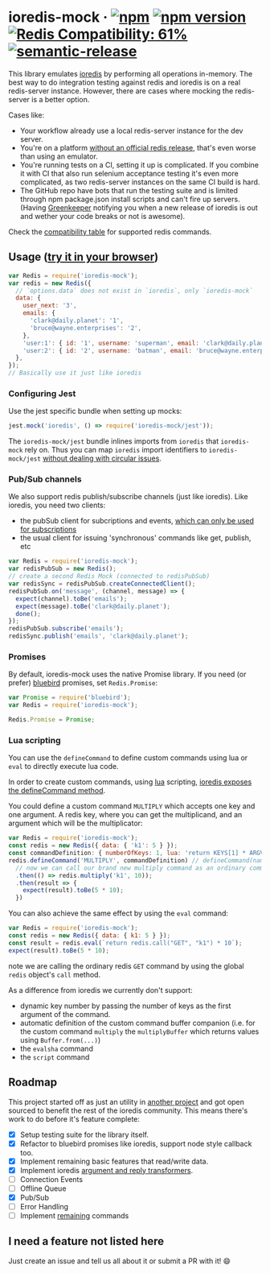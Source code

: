 # ioredis-mock &middot; [![npm](https://img.shields.io/npm/dm/ioredis-mock.svg?style=flat-square)](https://npm-stat.com/charts.html?package=ioredis-mock) [![npm version](https://img.shields.io/npm/v/ioredis-mock.svg?style=flat-square)](https://www.npmjs.com/package/ioredis-mock) [![Redis Compatibility: 61%](https://img.shields.io/badge/redis-61%25-yellow.svg?style=flat-square)](compat.md) [![semantic-release](https://img.shields.io/badge/%20%20%F0%9F%93%A6%F0%9F%9A%80-semantic--release-e10079.svg?style=flat-square)](https://github.com/semantic-release/semantic-release)

This library emulates [ioredis](https://github.com/luin/ioredis) by performing
all operations in-memory. The best way to do integration testing against redis
and ioredis is on a real redis-server instance. However, there are cases where
mocking the redis-server is a better option.

Cases like:

- Your workflow already use a local redis-server instance for the dev server.
- You're on a platform
  [without an official redis release](https://github.com/MSOpenTech/redis),
  that's even worse than using an emulator.
- You're running tests on a CI, setting it up is complicated. If you combine it
  with CI that also run selenium acceptance testing it's even more complicated,
  as two redis-server instances on the same CI build is hard.
- The GitHub repo have bots that run the testing suite and is limited through
  npm package.json install scripts and can't fire up servers. (Having
  [Greenkeeper](https://greenkeeper.io/) notifying you when a new release of
  ioredis is out and wether your code breaks or not is awesome).

Check the [compatibility table](compat.md) for supported redis commands.

## Usage ([try it in your browser](https://runkit.com/npm/ioredis-mock))

```js
var Redis = require('ioredis-mock');
var redis = new Redis({
  // `options.data` does not exist in `ioredis`, only `ioredis-mock`
  data: {
    user_next: '3',
    emails: {
      'clark@daily.planet': '1',
      'bruce@wayne.enterprises': '2',
    },
    'user:1': { id: '1', username: 'superman', email: 'clark@daily.planet' },
    'user:2': { id: '2', username: 'batman', email: 'bruce@wayne.enterprises' },
  },
});
// Basically use it just like ioredis
```

### Configuring Jest

Use the jest specific bundle when setting up mocks:

```js
jest.mock('ioredis', () => require('ioredis-mock/jest'));
```

The `ioredis-mock/jest` bundle inlines imports from `ioredis` that `ioredis-mock` rely on. Thus you can map `ioredis` import identifiers to `ioredis-mock/jest` [without dealing with circular issues](https://github.com/stipsan/ioredis-mock/issues/568).

### Pub/Sub channels

We also support redis publish/subscribe channels (just like ioredis).
Like ioredis, you need two clients:

- the pubSub client for subcriptions and events, [which can only be used for subscriptions](https://redis.io/topics/pubsub)
- the usual client for issuing 'synchronous' commands like get, publish, etc

```js
var Redis = require('ioredis-mock');
var redisPubSub = new Redis();
// create a second Redis Mock (connected to redisPubSub)
var redisSync = redisPubSub.createConnectedClient();
redisPubSub.on('message', (channel, message) => {
  expect(channel).toBe('emails');
  expect(message).toBe('clark@daily.planet');
  done();
});
redisPubSub.subscribe('emails');
redisSync.publish('emails', 'clark@daily.planet');
```

### Promises

By default, ioredis-mock uses the native Promise library. If you need (or prefer) [bluebird](http://bluebirdjs.com/) promises, set `Redis.Promise`:

```js
var Promise = require('bluebird');
var Redis = require('ioredis-mock');

Redis.Promise = Promise;
```

### Lua scripting

You can use the `defineCommand` to define custom commands using lua or `eval` to directly execute lua code.

In order to create custom commands, using [lua](http://lua.org) scripting, [ioredis exposes the defineCommand method](https://github.com/luin/ioredis#lua-scripting).

You could define a custom command `MULTIPLY` which accepts one
key and one argument. A redis key, where you can get the multiplicand, and an argument which will be the multiplicator:

```js
var Redis = require('ioredis-mock');
const redis = new Redis({ data: { 'k1': 5 } });
const commandDefinition: { numberOfKeys: 1, lua: 'return KEYS[1] * ARGV[1]' };
redis.defineCommand('MULTIPLY', commandDefinition) // defineCommand(name, definition)
  // now we can call our brand new multiply command as an ordinary command
  .then(() => redis.multiply('k1', 10));
  .then(result => {
    expect(result).toBe(5 * 10);
  })
```

You can also achieve the same effect by using the `eval` command:

```js
var Redis = require('ioredis-mock');
const redis = new Redis({ data: { k1: 5 } });
const result = redis.eval(`return redis.call("GET", "k1") * 10`);
expect(result).toBe(5 * 10);
```

note we are calling the ordinary redis `GET` command by using the global `redis` object's `call` method.

As a difference from ioredis we currently don't support:

- dynamic key number by passing the number of keys as the first argument of the command.
- automatic definition of the custom command buffer companion (i.e. for the custom command `multiply` the `multiplyBuffer` which returns values using `Buffer.from(...)`)
- the `evalsha` command
- the `script` command

## Roadmap

This project started off as just an utility in
[another project](https://github.com/stipsan/epic) and got open sourced to
benefit the rest of the ioredis community. This means there's work to do before
it's feature complete:

- [x] Setup testing suite for the library itself.
- [x] Refactor to bluebird promises like ioredis, support node style callback
      too.
- [x] Implement remaining basic features that read/write data.
- [x] Implement ioredis
      [argument and reply transformers](https://github.com/luin/ioredis#transforming-arguments--replies).
- [ ] Connection Events
- [ ] Offline Queue
- [x] Pub/Sub
- [ ] Error Handling
- [ ] Implement [remaining](compat.md) commands

## I need a feature not listed here

Just create an issue and tell us all about it or submit a PR with it! 😄
